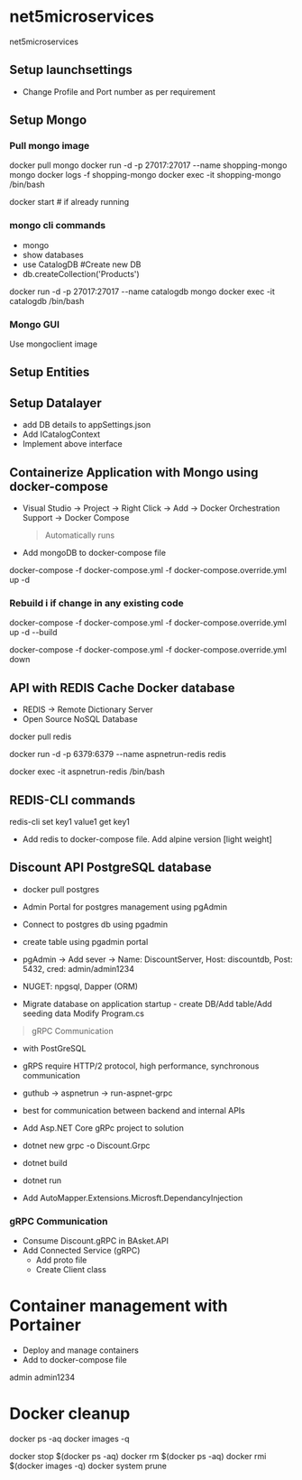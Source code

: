 # net5microservices
net5microservices

## Setup launchsettings

- Change Profile and Port number as per requirement


## Setup Mongo

### Pull mongo image

docker pull mongo
docker run -d -p 27017:27017 --name shopping-mongo mongo
docker logs -f shopping-mongo
docker exec -it shopping-mongo /bin/bash

docker start <docker ref> # if already running

### mongo cli commands

- mongo
- show databases
- use CatalogDB #Create new DB
- db.createCollection('Products')

docker run -d -p 27017:27017 --name catalogdb mongo
docker exec -it catalogdb /bin/bash


### Mongo GUI

Use mongoclient image

## Setup Entities

## Setup Datalayer

- add DB details to appSettings.json
- Add ICatalogContext
- Implement above interface

## Containerize Application with Mongo using docker-compose

- Visual Studio -> Project -> Right Click -> Add -> Docker Orchestration Support -> Docker Compose
	> Automatically runs

- Add mongoDB to docker-compose file

docker-compose -f docker-compose.yml -f docker-compose.override.yml up -d

### Rebuild i if change in any existing code
docker-compose -f docker-compose.yml -f docker-compose.override.yml up -d --build

docker-compose -f docker-compose.yml -f docker-compose.override.yml down

## API with REDIS Cache Docker database

- REDIS -> Remote Dictionary Server
- Open Source NoSQL Database

docker pull redis

docker run -d -p 6379:6379 --name aspnetrun-redis redis

docker exec -it aspnetrun-redis /bin/bash

## REDIS-CLI commands

redis-cli
set key1 value1
get key1

- Add redis to docker-compose file. Add alpine version [light weight]

## Discount API PostgreSQL database

- docker pull postgres

- Admin Portal for postgres management using pgAdmin
- Connect to postgres db using pgadmin
- create table using pgadmin portal

- pgAdmin -> Add sever -> Name: DiscountServer, Host: discountdb, Post: 5432, cred: admin/admin1234

- NUGET: npgsql, Dapper (ORM)

- Migrate database on application startup - create DB/Add table/Add seeding data
  Modify Program.cs 

> gRPC Communication

- with PostGreSQL
- gRPS require HTTP/2 protocol, high performance, synchronous communication
- guthub -> aspnetrun -> run-aspnet-grpc
- best for communication between backend and internal APIs
- Add Asp.NET Core gRPc project to solution
- dotnet new grpc -o Discount.Grpc
- dotnet build
- dotnet run

- Add AutoMapper.Extensions.Microsft.DependancyInjection

### gRPC Communication

- Consume Discount.gRPC in BAsket.API
- Add Connected Service (gRPC)
	- Add proto file
	- Create Client class

# Container management with Portainer
- Deploy and manage containers
- Add to docker-compose file

admin
admin1234

# Docker cleanup

docker ps -aq
docker images -q

docker stop $(docker ps -aq)
docker rm $(docker ps -aq)
docker rmi $(docker images -q)
docker system prune


